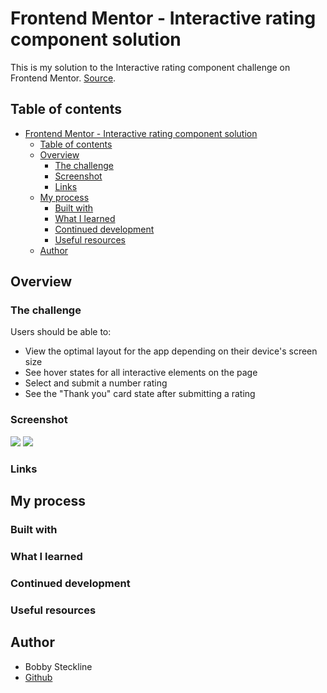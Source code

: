 # Frontend Mentor - Interactive rating component solution

This is my solution to the Interactive rating component challenge on Frontend Mentor. [Source](https://www.frontendmentor.io/challenges/interactive-rating-component-koxpeBUmI).

## Table of contents

- [Frontend Mentor - Interactive rating component solution](#frontend-mentor---interactive-rating-component-solution)
  - [Table of contents](#table-of-contents)
  - [Overview](#overview)
    - [The challenge](#the-challenge)
    - [Screenshot](#screenshot)
    - [Links](#links)
  - [My process](#my-process)
    - [Built with](#built-with)
    - [What I learned](#what-i-learned)
    - [Continued development](#continued-development)
    - [Useful resources](#useful-resources)
  - [Author](#author)

## Overview

### The challenge

Users should be able to:

- View the optimal layout for the app depending on their device's screen size
- See hover states for all interactive elements on the page
- Select and submit a number rating
- See the "Thank you" card state after submitting a rating

### Screenshot

![](/complete-screenshot-1.png)
![](/complete-screenshot-2.png)

### Links

<!-- - [Solution URL]() -->
<!-- - [Live Site URL]() -->

## My process

### Built with

### What I learned

### Continued development

### Useful resources

<!-- - [Example resource 1](https://www.example.com)\ -->

## Author

- Bobby Steckline
- [Github](https://www.github.com/rsteckline)
